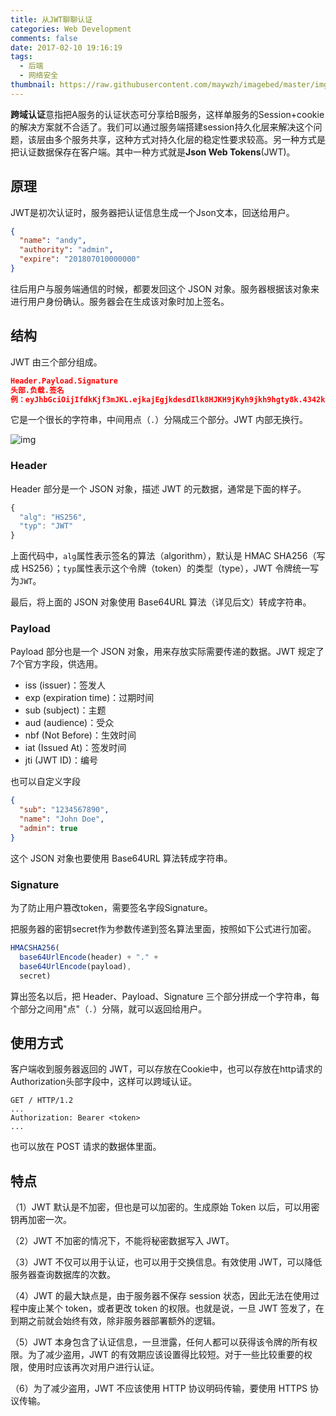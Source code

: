 ```yaml
---
title: 从JWT聊聊认证
categories: Web Development
comments: false
date: 2017-02-10 19:16:19
tags:
  - 后端
  - 网络安全
thumbnail: https://raw.githubusercontent.com/maywzh/imagebed/master/img/jwt.png
---
```


**跨域认证**意指把A服务的认证状态可分享给B服务，这样单服务的Session+cookie的解决方案就不合适了。我们可以通过服务端搭建session持久化层来解决这个问题，该层由多个服务共享，这种方式对持久化层的稳定性要求较高。另一种方式是把认证数据保存在客户端。其中一种方式就是**Json Web Tokens**(JWT)。

<!--more-->

## 原理

JWT是初次认证时，服务器把认证信息生成一个Json文本，回送给用户。

```json
{
  "name": "andy",
  "authority": "admin",
  "expire": "201807010000000"
}
```

往后用户与服务端通信的时候，都要发回这个 JSON 对象。服务器根据该对象来进行用户身份确认。服务器会在生成该对象时加上签名。

## 结构

JWT 由三个部分组成。

```json
Header.Payload.Signature
头部.负载.签名
例：eyJhbGciOijIfdkKjf3mJKL.ejkajEgjkdesdIlk8HJKH9jKyh9jkh9hgty8k.4342kldffjklauyx9jh
```

它是一个很长的字符串，中间用点（`.`）分隔成三个部分。JWT 内部无换行。

![img](https://ws1.sinaimg.cn/large/006tNbRwgy1fw4idjsq2rj30m805tgll.jpg)



### Header

Header 部分是一个 JSON 对象，描述 JWT 的元数据，通常是下面的样子。

```javascript
{
  "alg": "HS256",
  "typ": "JWT"
}
```

上面代码中，`alg`属性表示签名的算法（algorithm），默认是 HMAC SHA256（写成 HS256）；`typ`属性表示这个令牌（token）的类型（type），JWT 令牌统一写为`JWT`。

最后，将上面的 JSON 对象使用 Base64URL 算法（详见后文）转成字符串。

### Payload

Payload 部分也是一个 JSON 对象，用来存放实际需要传递的数据。JWT 规定了7个官方字段，供选用。

- iss (issuer)：签发人
- exp (expiration time)：过期时间
- sub (subject)：主题
- aud (audience)：受众
- nbf (Not Before)：生效时间
- iat (Issued At)：签发时间
- jti (JWT ID)：编号

也可以自定义字段

```json
{
  "sub": "1234567890",
  "name": "John Doe",
  "admin": true
}
```

这个 JSON 对象也要使用 Base64URL 算法转成字符串。

### Signature

为了防止用户篡改token，需要签名字段Signature。

把服务器的密钥secret作为参数传递到签名算法里面，按照如下公式进行加密。

```javascript
HMACSHA256(
  base64UrlEncode(header) + "." +
  base64UrlEncode(payload),
  secret)
```

算出签名以后，把 Header、Payload、Signature 三个部分拼成一个字符串，每个部分之间用"点"（`.`）分隔，就可以返回给用户。



## 使用方式

客户端收到服务器返回的 JWT，可以存放在Cookie中，也可以存放在http请求的Authorization头部字段中，这样可以跨域认证。

```http
GET / HTTP/1.2
...
Authorization: Bearer <token>
...
```

也可以放在 POST 请求的数据体里面。

## 

## 特点

（1）JWT 默认是不加密，但也是可以加密的。生成原始 Token 以后，可以用密钥再加密一次。

（2）JWT 不加密的情况下，不能将秘密数据写入 JWT。

（3）JWT 不仅可以用于认证，也可以用于交换信息。有效使用 JWT，可以降低服务器查询数据库的次数。

（4）JWT 的最大缺点是，由于服务器不保存 session 状态，因此无法在使用过程中废止某个 token，或者更改 token 的权限。也就是说，一旦 JWT 签发了，在到期之前就会始终有效，除非服务器部署额外的逻辑。

（5）JWT 本身包含了认证信息，一旦泄露，任何人都可以获得该令牌的所有权限。为了减少盗用，JWT 的有效期应该设置得比较短。对于一些比较重要的权限，使用时应该再次对用户进行认证。

（6）为了减少盗用，JWT 不应该使用 HTTP 协议明码传输，要使用 HTTPS 协议传输。
